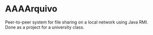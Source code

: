 # AAAArquivo
Peer-to-peer system for file sharing on a local network using Java RMI. Done as a project for a university class. 
